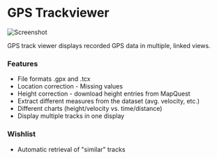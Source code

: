 GPS Trackviewer
===========

![Screenshot](jxmapviewer2/raw/master/images/screenshot1.png "Screenshot")

GPS track viewer displays recorded GPS data in multiple, linked views.

### Features
 * File formats .gpx and .tcx 
 * Location correction - Missing values
 * Height correction - download height entries from MapQuest
 * Extract different measures from the dataset (avg. velocity, etc.)
 * Different charts (height/velocity vs. time/distance)
 * Display multiple tracks in one display

### Wishlist
 * Automatic retrieval of "similar" tracks